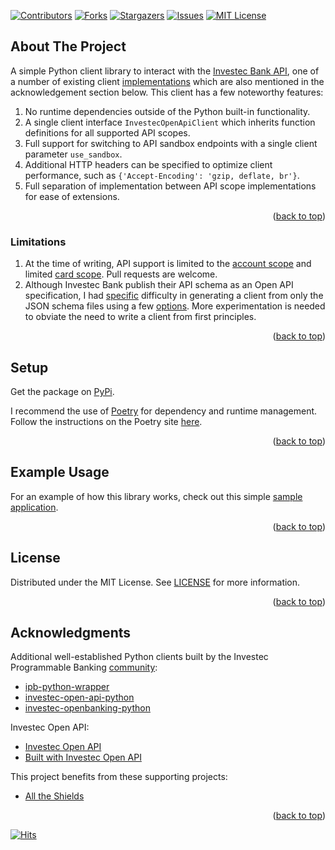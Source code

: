 <a name="readme-top"></a>

[![Contributors][contributors-shield]][contributors-url]
[![Forks][forks-shield]][forks-url]
[![Stargazers][stars-shield]][stars-url]
[![Issues][issues-shield]][issues-url]
[![MIT License][license-shield]][license-url]

<!-- ABOUT -->
## About The Project

A simple Python client library to interact with the [Investec Bank API][investec-api-products-url], one of a number of existing client [implementations][investec-open-api-url] which are also mentioned in the acknowledgement section below. This client has a few noteworthy features:

1. No runtime dependencies outside of the Python built-in functionality.
2. A single client interface `InvestecOpenApiClient` which inherits function definitions for all supported API scopes.
3. Full support for switching to API sandbox endpoints with a single client parameter `use_sandbox`.
4. Additional HTTP headers can be specified to optimize client performance, such as `{'Accept-Encoding': 'gzip, deflate, br'}`.
5. Full separation of implementation between API scope implementations for ease of extensions.

<p align="right">(<a href="#readme-top">back to top</a>)</p>

<!-- LIMITATIONS -->
### Limitations

1. At the time of writing, API support is limited to the [account scope][investec-open-api-docs-url] and limited [card scope][investec-open-api-docs-card-url]. Pull requests are welcome.
2. Although Investec Bank publish their API schema as an Open API specification, I had [specific][openapi3-python-path-url] difficulty in generating a client from only the JSON schema files using a few [options][openapi-generator-url]. More experimentation is needed to obviate the need to write a client from first principles.

<p align="right">(<a href="#readme-top">back to top</a>)</p>

<!-- SETUP -->
## Setup

Get the package on [PyPi][pypi-project-url].

I recommend the use of [Poetry][python-poetry-url] for dependency and runtime management. Follow the instructions on the Poetry site [here][python-poetry-install-url].

<p align="right">(<a href="#readme-top">back to top</a>)</p>

<!-- EXAMPLE -->

## Example Usage

For an example of how this library works, check out this simple [sample application][investec-pb-app-url].

<p align="right">(<a href="#readme-top">back to top</a>)</p>

<!-- LICENSE -->
## License

Distributed under the MIT License. See [LICENSE](LICENSE) for more information.

<p align="right">(<a href="#readme-top">back to top</a>)</p>

<!-- ACKNOWLEDGMENTS -->
## Acknowledgments

Additional well-established Python clients built by the Investec Programmable Banking [community][investec-open-api-url]:

* [ipb-python-wrapper][ipb-python-wrapper-url]
* [investec-open-api-python][investec-open-api-python-url]
* [investec-openbanking-python][investec-open-banking-url]

Investec Open API:

* [Investec Open API][investec-api-products-url]
* [Built with Investec Open API][investec-open-api-url]

This project benefits from these supporting projects:

* [All the Shields](https://github.com/progfay/shields-with-icon)

<p align="right">(<a href="#readme-top">back to top</a>)</p>

[![Hits](https://hits.seeyoufarm.com/api/count/incr/badge.svg?url=https%3A%2F%2Fgithub.com%2Ftailucas%2Finvestec-api-python&count_bg=%2379C83D&title_bg=%23555555&icon=&icon_color=%23E7E7E7&title=visits&edge_flat=true)](https://hits.seeyoufarm.com)

[contributors-shield]: https://img.shields.io/github/contributors/tailucas/investec-api-python.svg?style=for-the-badge
[contributors-url]: https://github.com/tailucas/investec-api-python/graphs/contributors
[forks-shield]: https://img.shields.io/github/forks/tailucas/investec-api-python.svg?style=for-the-badge
[forks-url]: https://github.com/tailucas/investec-api-python/network/members
[stars-shield]: https://img.shields.io/github/stars/tailucas/investec-api-python.svg?style=for-the-badge
[stars-url]: https://github.com/tailucas/investec-api-python/stargazers
[issues-shield]: https://img.shields.io/github/issues/tailucas/investec-api-python.svg?style=for-the-badge
[issues-url]: https://github.com/tailucas/investec-api-python/issues
[license-shield]: https://img.shields.io/github/license/tailucas/investec-api-python.svg?style=for-the-badge
[license-url]: https://github.com/tailucas/investec-api-python/blob/master/LICENSE

[python-poetry-url]: https://python-poetry.org/
[python-poetry-install-url]: https://python-poetry.org/docs/#installation

[investec-pb-app-url]: https://github.com/tailucas/investec-pb-app

[investec-api-products-url]: https://developer.investec.com/za/api-products
[investec-open-api-docs-url]: https://developer.investec.com/za/api-products/documentation/SA_PB_Account_Information
[investec-open-api-docs-card-url]: https://developer.investec.com/za/api-products/documentation/SA_Card_Code
[investec-open-api-url]: https://gitlab.com/offerzen-community/investec-programmable-banking/command-center#built-with-investec-open-api

[ipb-python-wrapper-url]: https://github.com/GoosenA/ipb-python-wrapper
[investec-open-api-python-url]: https://github.com/devinpearson/investec-open-api-python/tree/main
[investec-open-banking-url]: https://gitlab.com/vchegwidden/investec-openbanking-python/-/tree/master/

[openapi3-python-path-url]: https://github.com/Dorthu/openapi3/blob/60fb34c6c3a35ebb9fa17d2dca51b010a6aa05ae/openapi3/paths.py#L284
[openapi-generator-url]: https://github.com/OpenAPITools/openapi-generator/tree/master

[pypi-url]: https://pypi.org/
[pypi-project-url]: https://pypi.org/project/investec-api-python/
